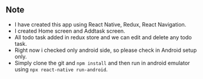 
## Note

- I have created this app using React Native, Redux, React Navigation.
- I created Home screen and Addtask screen.
- All todo task added in redux store and we can edit and delete any todo task.
- Right now i checked only android side, so please check in Android setup only.
- Simply clone the git and `npm install` and then run in android emulator using `npx react-native run-android`.

